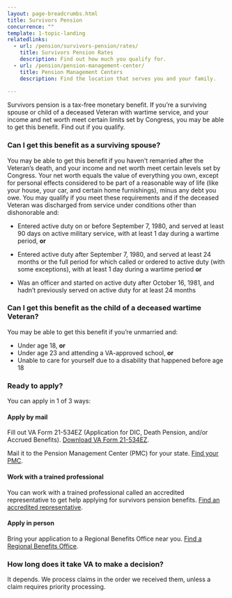 ```yaml
---
layout: page-breadcrumbs.html
title: Survivors Pension
concurrence: "" 
template: 1-topic-landing
relatedlinks: 
  - url: /pension/survivors-pension/rates/
    title: Survivors Pension Rates
    description: Find out how much you qualify for.
  - url: /pension/pension-management-center/
    title: Pension Management Centers
    description: Find the location that serves you and your family. 
    
---
```


<div class="va-introtext">

Survivors pension is a tax-free monetary benefit. If you’re a surviving spouse or child of a deceased Veteran with wartime service, and your income and net worth meet certain limits set by Congress, you may be able to get this benefit. Find out if you qualify. 

</div>

<div class="feature" markdown=“1”>

### Can I get this benefit as a surviving spouse?

You may be able to get this benefit if you haven't remarried after the Veteran’s death, and your income and net worth meet certain levels set by Congress. Your net worth equals the value of everything you own, except for personal effects considered to be part of a reasonable way of life (like your house, your car, and certain home furnishings), minus any debt you owe. You may qualify if you meet these requirements and if the deceased Veteran was discharged from service under conditions other than dishonorable and:

- Entered active duty on or before September 7, 1980, and served at least 90 days on active military service, with at least 1 day during a wartime period, **or**

- Entered active duty after September 7, 1980, and served at least 24 months or the full period for which called or ordered to active duty (with some exceptions), with at least 1 day during a wartime period **or**

- Was an officer and started on active duty after October 16, 1981, and hadn’t previously served on active duty for at least 24 months


### Can I get this benefit as the child of a deceased wartime Veteran?

You may be able to get this benefit if you’re unmarried and: 
- Under age 18, **or**
- Under age 23 and attending a VA-approved school, **or**
- Unable to care for yourself due to a disability that happened before age 18

</div>

### Ready to apply? 

You can apply in 1 of 3 ways:

#### Apply by mail

Fill out VA Form 21-534EZ (Application for DIC, Death Pension, and/or Accrued Benefits). [Download VA Form 21-534EZ](http://www.vba.va.gov/pubs/forms/VBA-21-534EZ-ARE.pdf). 

Mail it to the Pension Management Center (PMC) for your state. [Find your PMC](/pension/pension-management-center/). 

#### Work with a trained professional

You can work with a trained professional called an accredited representative to get help applying for survivors pension benefits. [Find an accredited representative](/disability-benefits/apply/help/).

#### Apply in person

Bring your application to a Regional Benefits Office near you. [Find a Regional Benefits Office](/facilities/). 

### How long does it take VA to make a decision?

It depends. We process claims in the order we received them, unless a claim requires priority processing.   

